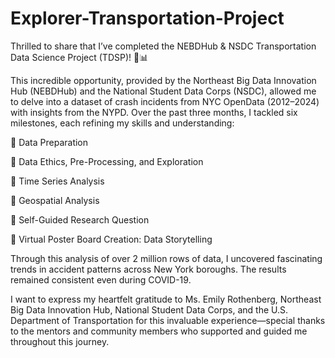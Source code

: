 # Explorer-Transportation-Project

Thrilled to share that I’ve completed the NEBDHub & NSDC Transportation Data Science Project (TDSP)! 🚗📊

This incredible opportunity, provided by the Northeast Big Data Innovation Hub (NEBDHub) and the National Student Data Corps (NSDC), allowed me to delve into a dataset of crash incidents from NYC OpenData (2012–2024) with insights from the NYPD. Over the past three months, I tackled six milestones, each refining my skills and understanding:

🔶 Data Preparation 

🔶 Data Ethics, Pre-Processing, and Exploration 

🔶 Time Series Analysis

🔶 Geospatial Analysis

🔶 Self-Guided Research Question 

🔶 Virtual Poster Board Creation: Data Storytelling 

Through this analysis of over 2 million rows of data, I uncovered fascinating trends in accident patterns across New York boroughs. The results remained consistent even during COVID-19.

I want to express my heartfelt gratitude to Ms. Emily Rothenberg, Northeast Big Data Innovation Hub, National Student Data Corps, and the U.S. Department of Transportation for this invaluable experience—special thanks to the mentors and community members who supported and guided me throughout this journey.
